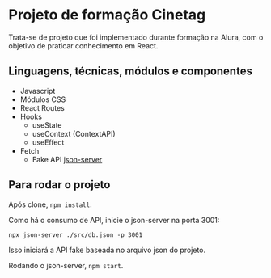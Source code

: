 # Projeto de formação Cinetag
Trata-se de projeto que foi implementado durante formação na Alura, com o objetivo de praticar conhecimento em React.

## Linguagens, técnicas, módulos e componentes
- Javascript
- Módulos CSS
- React Routes
- Hooks
  - useState
  - useContext (ContextAPI)
  - useEffect
- Fetch
  - Fake API [json-server](https://www.npmjs.com/package/json-server)

## Para rodar o projeto
Após clone, `npm install`.

Como há o consumo de API, inicie o json-server na porta 3001:
```
npx json-server ./src/db.json -p 3001
```

Isso iniciará a API fake baseada no arquivo json do projeto.

Rodando o json-server, `npm start`.

